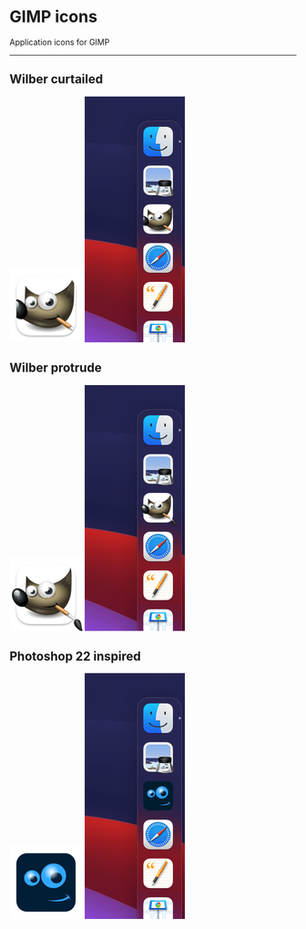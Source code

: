# GIMP icons
Application icons for GIMP

---

## Wilber curtailed
<img src="https://github.com/emsspree/GIMP_icons/blob/main/gimp-wilberc.iconset/icon_128x128.png" alt="Icon" />
<img src="https://github.com/emsspree/GIMP_icons/blob/main/gimp-wilberc.iconset/preview.png" alt="Icon" />

## Wilber protrude
<img src="https://github.com/emsspree/GIMP_icons/blob/main/gimp-wilberp.iconset/icon_128x128.png" alt="Icon" />
<img src="https://github.com/emsspree/GIMP_icons/blob/main/gimp-wilberp.iconset/preview.png" alt="Icon" />

## Photoshop 22 inspired
<img src="https://github.com/emsspree/GIMP_icons/blob/main/gimp-ps22.iconset/icon_128x128.png" alt="Icon" />
<img src="https://github.com/emsspree/GIMP_icons/blob/main/gimp-ps22.iconset/preview.png" alt="Icon" />
